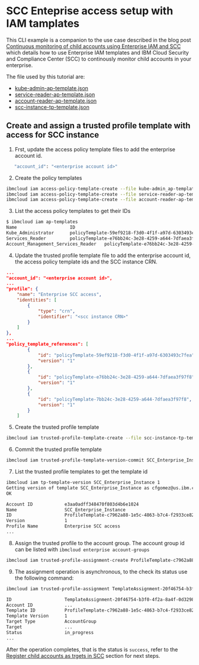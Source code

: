 # SCC Enteprise access setup with IAM tamplates

  This CLI example is a companion to the use case described in the blog post [Continuous monitoring of child accounts using Enterprise IAM and SCC](tbd) which details how to use Enterprise IAM templates and IBM Cloud Security and Compliance Center (SCC) to continously monitor child accounts in your enterprise.

The file used by this tutorial are:

- [kube-admin-ap-template.json](./kube-admin_ap-template.json)
- [service-reader-ap-template.json](./service-reader-ap-template.json)
- [account-reader-ap-template.json](./account-reader-ap-template.json)
- [scc-instance-tp-template.json](./scc-instance-tp-template.json)

## Create and assign a trusted profile template with access for SCC instance

1. Frst, update the access policy template files to add the enterprise account id.

```BASH
   "account_id": "<enterprise account id>"
```

2. Create the policy templates

```BASH
ibmcloud iam access-policy-template-create --file kube-admin_ap-template.json
ibmcloud iam access-policy-template-create --file service-reader-ap-template.json
ibmcloud iam access-policy-template-create --file account-reader-ap-template.json
```

3. List the access policy templates to get their IDs

```BASH
$ ibmcloud iam ap-templates
Name                    ID                                                    Version   Committed
Kube_Administrator      policyTemplate-59ef9218-f3d0-4f1f-a97d-6303493c7fea   1         false
Services_Reader         policyTemplate-e76bb24c-3e28-4259-a644-7dfaea3f97f8   1         false
Account_Management_Services_Reader   policyTemplate-e76bb24c-3e28-4259-a644-7dfaea3f97f8   1         false
```

4. Update the trusted profile template file to add the enterprise account id, the access policy template ids and the SCC instance CRN.

```JSON
...
"account_id": "<enterprise account id>",
...
"profile": {
    "name": "Enterprise SCC access",
    "identities": [
        {
            "type": "crn",
            "identifier": "<scc instance CRN>"
        }
    ]
},
...
"policy_template_references": [
        {
            "id": "policyTemplate-59ef9218-f3d0-4f1f-a97d-6303493c7fea",
            "version": "1"
        },
        {
            "id": "policyTemplate-e76bb24c-3e28-4259-a644-7dfaea3f97f8",
            "version": "1"
        },
        {
            "id": "policyTemplate-7bb24c-3e28-4259-a644-7dfaea3f97f8",
            "version": "1"
        }
    ]
```

5. Create the trusted profile template

```BASH
ibmcloud iam trusted-profile-template-create --file scc-instance-tp-template.json
```

6. Commit the trusted profile template

```BASH
ibmcloud iam trusted-profile-template-version-commit SCC_Enterprise_Instance 1
```

7. List the trusted profile templates to get the template id

```BASH
ibmcloud iam tp-template-version SCC_Enterprise_Instance 1
Getting version of template SCC_Enterprise_Instance as cfgomez@us.ibm.com under account e3aa0adff348470f803d4b6e53d61024
OK

Account ID            e3aa0adff348470f803d4b6e1024
Name                  SCC_Enterprise_Instance
ID                    ProfileTemplate-c7962a88-1e5c-4863-b7c4-f2933ce82b0c <-- need this id
Version               1
Profile Name          Enterprise SCC access
...
```

8. Assign the trusted profile to the account group. The account group id can be listed with `ibmcloud enterprise account-groups`

```BASH
ibmcloud iam trusted-profile-assignment-create ProfileTemplate-c7962a88-1e5c-4863-b7c4-f2933ce82b0c 1 --target-type AccountGroup --target <account group id>
```

9. The assignment operation is asynchronous, to the check its status use the following command:

```BASH
ibmcloud iam trusted-profile-assignment TemplateAssignment-20f46754-b3f0-4f2a-8a4f-0d32981e7e37

ID                    TemplateAssignment-20f46754-b3f0-4f2a-8a4f-0d32981e7e37
Account ID            ...
Template ID           ProfileTemplate-c7962a88-1e5c-4863-b7c4-f2933ce82b0c
Template Version      1
Target Type           AccountGroup
Target                ...
Status                in_progress
...
```

After the operation completes, that is the status is `success`, refer to the [Register child accounts as trgets in SCC](tbd) section for next steps.
